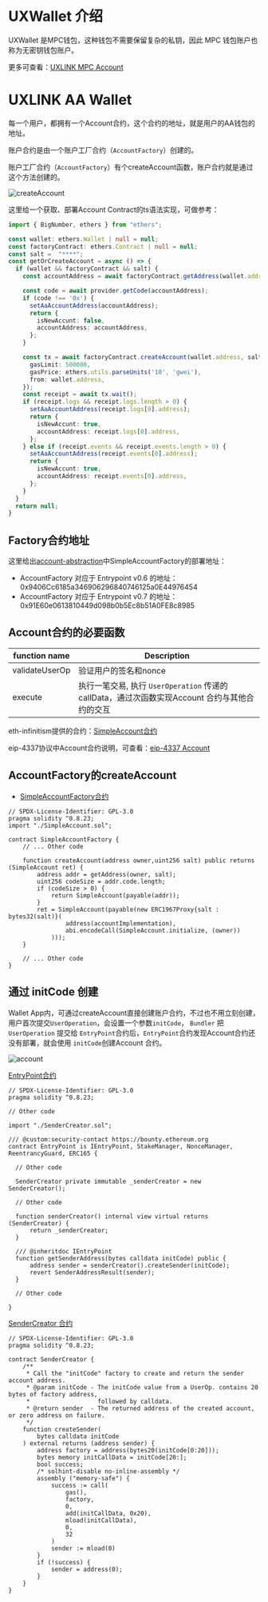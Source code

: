 # UXWallet 介绍

UXWallet 是MPC钱包，这种钱包不需要保留复杂的私钥，因此 MPC 钱包账户也称为无密钥钱包账户。

更多可查看：[UXLINK MPC Account](https://docs.uxlink.io/uxuy-labs-api/api-service/mpc-account)


# UXLINK AA Wallet
每一个用户，都拥有一个Account合约，这个合约的地址，就是用户的AA钱包的地址。

账户合约是由一个账户工厂合约（`AccountFactory`）创建的。

账户工厂合约（`AccountFactory`）有个createAccount函数，账户合约就是通过这个方法创建的。

![createAccount](../../public/images/createAccount.png)

这里给一个获取、部署Account Contract的ts语法实现，可做参考：
```ts
import { BigNumber, ethers } from "ethers";

const wallet: ethers.Wallet | null = null;
const factoryContract: ethers.Contract | null = null;
const salt =  "****";
const getOrCreateAccount = async () => {
  if (wallet && factoryContract && salt) {
    const accountAddress = await factoryContract.getAddress(wallet.address, salt);

    const code = await provider.getCode(accountAddress);
    if (code !== '0x') {
      setAaAccountAddress(accountAddress);
      return {
        isNewAccunt: false,
        accountAddress: accountAddress,
      };
    }

    const tx = await factoryContract.createAccount(wallet.address, salt, {
      gasLimit: 500000,
      gasPrice: ethers.utils.parseUnits('10', 'gwei'),
      from: wallet.address,
    });
    const receipt = await tx.wait();
    if (receipt.logs && receipt.logs.length > 0) {
      setAaAccountAddress(receipt.logs[0].address);
      return {
        isNewAccunt: true,
        accountAddress: receipt.logs[0].address,
      };
    } else if (receipt.events && receipt.events.length > 0) {
      setAaAccountAddress(receipt.events[0].address);
      return {
        isNewAccunt: true,
        accountAddress: receipt.events[0].address,
      };
    } 
  }
  return null;
}
```


## Factory合约地址
这里给出[account-abstraction](https://github.com/eth-infinitism/account-abstraction)中SimpleAccountFactory的部署地址：
- AccountFactory 对应于 Entrypoint v0.6 的地址：0x9406Cc6185a346906296840746125a0E44976454
- AccountFactory 对应于 Entrypoint v0.7 的地址：0x91E60e0613810449d098b0b5Ec8b51A0FE8c8985


## Account合约的必要函数

| function name | Description |
| - | - |
| validateUserOp | 验证用户的签名和nonce |
| execute | 执行一笔交易, 执行 `UserOperation` 传递的 callData，通过次函数实现Account 合约与其他合约的交互 |

eth-infinitism提供的合约：[SimpleAccount合约](https://github.com/eth-infinitism/account-abstraction/blob/develop/contracts/samples/SimpleAccount.sol)

eip-4337协议中Account合约说明，可查看：[eip-4337 Account](https://eips.ethereum.org/EIPS/eip-4337#account-contract-interface)

##  AccountFactory的createAccount


- [SimpleAccountFactory合约](https://github.com/eth-infinitism/account-abstraction/blob/develop/contracts/samples/SimpleAccountFactory.sol)

```Solidity 
// SPDX-License-Identifier: GPL-3.0
pragma solidity ^0.8.23;
import "./SimpleAccount.sol";

contract SimpleAccountFactory {
    // ... Other code

    function createAccount(address owner,uint256 salt) public returns (SimpleAccount ret) {
        address addr = getAddress(owner, salt);
        uint256 codeSize = addr.code.length;
        if (codeSize > 0) {
            return SimpleAccount(payable(addr));
        }
        ret = SimpleAccount(payable(new ERC1967Proxy{salt : bytes32(salt)}(
                address(accountImplementation),
                abi.encodeCall(SimpleAccount.initialize, (owner))
            )));
    }

    // ... Other code
}
```

## 通过 initCode 创建

Wallet App内，可通过createAccount直接创建账户合约，不过也不用立刻创建，用户首次提交`UserOperation`，会设置一个参数`initCode`， `Bundler` 把 `UserOperation` 提交给 `EntryPoint`合约后，`EntryPoint`合约发现Account合约还没有部署，就会使用 `initCode`创建Account 合约。

![account](/images/account.svg)

[EntryPoint合约](https://github.com/eth-infinitism/account-abstraction/blob/develop/contracts/core/EntryPoint.sol)

```Solidity
// SPDX-License-Identifier: GPL-3.0
pragma solidity ^0.8.23;

// Other code

import "./SenderCreator.sol";

/// @custom:security-contact https://bounty.ethereum.org
contract EntryPoint is IEntryPoint, StakeManager, NonceManager, ReentrancyGuard, ERC165 {

  // Other code

  SenderCreator private immutable _senderCreator = new SenderCreator();

  // Other code

  function senderCreator() internal view virtual returns (SenderCreator) {
      return _senderCreator;
  }

  /// @inheritdoc IEntryPoint
  function getSenderAddress(bytes calldata initCode) public {
      address sender = senderCreator().createSender(initCode);
      revert SenderAddressResult(sender);
  }

  // Other code

}
```

[SenderCreator 合约](https://github.com/eth-infinitism/account-abstraction/blob/develop/contracts/core/SenderCreator.sol)

```Solidity
// SPDX-License-Identifier: GPL-3.0
pragma solidity ^0.8.23;

contract SenderCreator {
    /**
     * Call the "initCode" factory to create and return the sender account address.
     * @param initCode - The initCode value from a UserOp. contains 20 bytes of factory address,
     *                   followed by calldata.
     * @return sender  - The returned address of the created account, or zero address on failure.
     */
    function createSender(
        bytes calldata initCode
    ) external returns (address sender) {
        address factory = address(bytes20(initCode[0:20]));
        bytes memory initCallData = initCode[20:];
        bool success;
        /* solhint-disable no-inline-assembly */
        assembly ("memory-safe") {
            success := call(
                gas(),
                factory,
                0,
                add(initCallData, 0x20),
                mload(initCallData),
                0,
                32
            )
            sender := mload(0)
        }
        if (!success) {
            sender = address(0);
        }
    }
}
```
